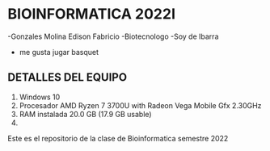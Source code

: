 # BIOINFORMATICA 2022I
-Gonzales Molina Edison Fabricio
-Biotecnologo
-Soy de Ibarra
- me gusta jugar basquet 
## DETALLES DEL EQUIPO
1. Windows 10
2. Procesador AMD Ryzen 7 3700U with Radeon Vega Mobile Gfx 2.30GHz
3. RAM instalada 20.0 GB (17.9 GB usable)
4. 
Este es el repositorio de la clase de Bioinformatica semestre 2022

